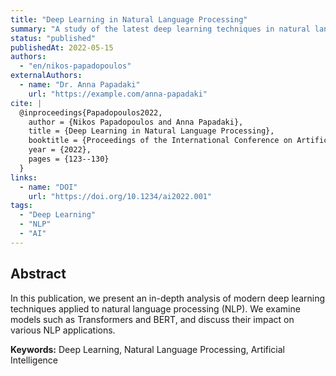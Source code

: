 ```yaml
---
title: "Deep Learning in Natural Language Processing"
summary: "A study of the latest deep learning techniques in natural language processing."
status: "published"
publishedAt: 2022-05-15
authors:
  - "en/nikos-papadopoulos"
externalAuthors:
  - name: "Dr. Anna Papadaki"
    url: "https://example.com/anna-papadaki"
cite: |
  @inproceedings{Papadopoulos2022,
    author = {Nikos Papadopoulos and Anna Papadaki},
    title = {Deep Learning in Natural Language Processing},
    booktitle = {Proceedings of the International Conference on Artificial Intelligence},
    year = {2022},
    pages = {123--130}
  }
links:
  - name: "DOI"
    url: "https://doi.org/10.1234/ai2022.001"
tags:
  - "Deep Learning"
  - "NLP"
  - "AI"
---
```


## Abstract

In this publication, we present an in-depth analysis of modern deep learning techniques applied to natural language processing (NLP). We examine models such as Transformers and BERT, and discuss their impact on various NLP applications.

**Keywords:** Deep Learning, Natural Language Processing, Artificial Intelligence
